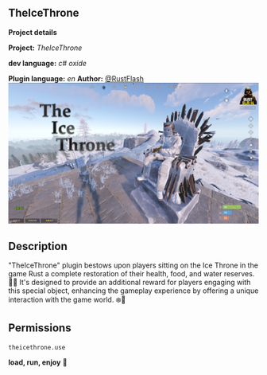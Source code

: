 ## TheIceThrone

**Project details**

**Project:** *TheIceThrone*

**dev language:** *c# oxide*

**Plugin language:** *en*
**Author:** [@RustFlash](https://github.com/Flash-Ticker)
[![RustFlash - Your Favourite Trio Server](https://github.com/Flash-Ticker/TheIceThrone/blob/main/theicethronethumb.png)](https://youtu.be/l1nEvpiVZVw?si=G0Mm02ERsorkt0tp)


## Description

"TheIceThrone" plugin bestows upon players sitting on the Ice Throne in the game Rust a complete restoration of their health, food, and water reserves. 🍖💧 
It's designed to provide an additional reward for players engaging with this special object, enhancing the gameplay experience by offering a unique interaction with the game world. ❄️👑

## Permissions
```theicethrone.use```

**load, run, enjoy** 💝
